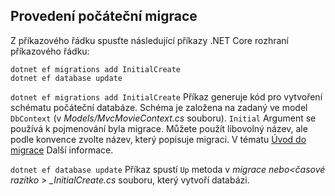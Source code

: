 <a name="cli"></a>
## <a name="perform-initial-migration"></a>Provedení počáteční migrace

Z příkazového řádku spusťte následující příkazy .NET Core rozhraní příkazového řádku:

```console
dotnet ef migrations add InitialCreate
dotnet ef database update
```

`dotnet ef migrations add InitialCreate` Příkaz generuje kód pro vytvoření schématu počáteční databáze. Schéma je založena na zadaný ve model `DbContext` (v *Models/MvcMovieContext.cs* souboru). `Initial` Argument se používá k pojmenování byla migrace. Můžete použít libovolný název, ale podle konvence zvolte název, který popisuje migraci. V tématu [Úvod do migrace](xref:data/ef-mvc/migrations#introduction-to-migrations) Další informace.

`dotnet ef database update` Příkaz spustí `Up` metoda v *migrace nebo\<časové razítko > _InitialCreate.cs* souboru, který vytvoří databázi.
